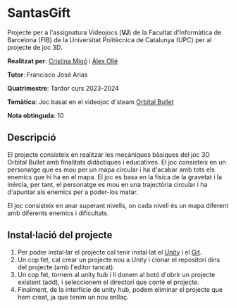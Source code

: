 # SantasGift

Projecte per a l'assignatura Videojocs (**VJ**) de la Facultat d'Informàtica de Barcelona (FIB) de la Universitat Politècnica de Catalunya (UPC) per al projecte de joc 3D.

**Realitzat per**: [Cristina Migó](https://github.com/crismigo) i [Àlex Ollé](https://github.com/aolle99)

**Tutor**: Francisco José Arias

**Quatrimestre**: Tardor curs 2023-2024

**Temàtica**: Joc basat en el videojoc d'steam [Orbital Bullet](https://store.steampowered.com/app/1167680/Orbital_Bullet__The_360_Roguelite/)

**Nota obtinguda**: 10

## Descripció
El projecte consisteix en realitzar les mecàniques bàsiques del joc 3D Orbital Bullet amb finalitats didàctiques i educatives. El joc consisteix en un personatge que es mou per un mapa circular i ha d'acabar amb tots els enemics que hi ha en el mapa. El joc es basa en la física de la gravetat i la inèrcia, per tant, el personatge es mou en una trajectòria circular i ha d'apuntar als enemics per a poder-los matar. 

El joc consisteix en anar superant nivells, on cada nivell és un mapa diferent amb diferents enemics i dificultats.

##  Instal·lació del projecte
1. Per poder instal·lar el projecte cal tenir instal·lat el [Unity](https://unity.com/es) i el [Git](https://git-scm.com/). 
2. Un cop fet, cal crear un projecte nou a Unity i clonar el repositori dins del projecte (amb l'editor tancat). 
3. Un cop fet, tornem al unity hub i li donem al botó d'obrir un projecte existent (add), i seleccionem el directori que conté el projecte. 
4. Finalment, de la interficie de unity hub, podem eliminar el projecte que hem creat, ja que tenim un nou enllaç.
